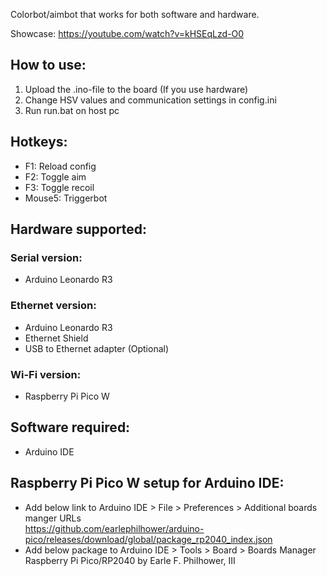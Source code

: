 Colorbot/aimbot that works for both software and hardware. 

Showcase: https://youtube.com/watch?v=kHSEqLzd-O0  

## How to use:
1. Upload the .ino-file to the board (If you use hardware)
2. Change HSV values and communication settings in config.ini
3. Run run.bat on host pc

## Hotkeys:
- F1: Reload config
- F2: Toggle aim
- F3: Toggle recoil
- Mouse5: Triggerbot

## Hardware supported:  
### Serial version: 
- Arduino Leonardo R3  

### Ethernet version:  
- Arduino Leonardo R3
- Ethernet Shield
- USB to Ethernet adapter (Optional)  

### Wi-Fi version:   
- Raspberry Pi Pico W
  
## Software required:
- Arduino IDE

## Raspberry Pi Pico W setup for Arduino IDE: 
- Add below link to Arduino IDE > File > Preferences > Additional boards manger URLs  
    https://github.com/earlephilhower/arduino-pico/releases/download/global/package_rp2040_index.json
- Add below package to Arduino IDE > Tools > Board > Boards Manager  
    Raspberry Pi Pico/RP2040 by Earle F. Philhower, III


